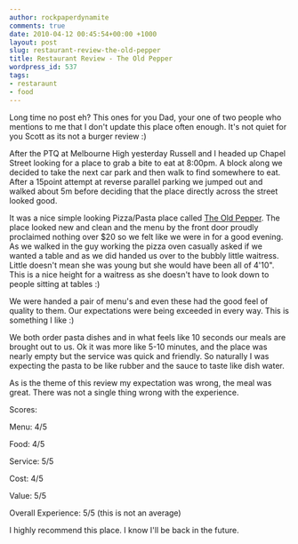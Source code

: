 ```yaml
---
author: rockpaperdynamite
comments: true
date: 2010-04-12 00:45:54+00:00 +1000
layout: post
slug: restaurant-review-the-old-pepper
title: Restaurant Review - The Old Pepper
wordpress_id: 537
tags:
- restaraunt
- food
---
```


Long time no post eh? This ones for you Dad, your one of two people who mentions to me that I don't update this place often enough. It's not quiet for you Scott as its not a burger review :)

After the PTQ at Melbourne High yesterday Russell and I headed up Chapel Street looking for a place to grab a bite to eat at 8:00pm. A block along we decided to take the next car park and then walk to find somewhere to eat. After a 15point attempt at reverse parallel parking we jumped out and walked about 5m before deciding that the place directly across the street looked good.

It was a nice simple looking Pizza/Pasta place called [The Old Pepper](http://www.theoldpepper.com.au/index.html). The place looked new and clean and the menu by the front door proudly proclaimed nothing over $20 so we felt like we were in for a good evening. As we walked in the guy working the pizza oven casually asked if we wanted a table and as we did handed us over to the bubbly little waitress. Little doesn't mean she was young but she would have been all of 4'10". This is a nice height for a waitress as she doesn't have to look down to people sitting at tables :)<!-- more -->

We were handed a pair of menu's and even these had the good feel of quality to them. Our expectations were being exceeded in every way. This is something I like :)

We both order pasta dishes and in what feels like 10 seconds our meals are brought out to us. Ok it was more like 5-10 minutes, and the place was nearly empty but the service was quick and friendly. So naturally I was expecting the pasta to be like rubber and the sauce to taste like dish water.

As is the theme of this review my expectation was wrong, the meal was great. There was not a single thing wrong with the experience.

Scores:

Menu: 4/5

Food: 4/5

Service: 5/5

Cost: 4/5

Value: 5/5

Overall Experience: 5/5 (this is not an average)

I highly recommend this place. I know I'll be back in the future.
